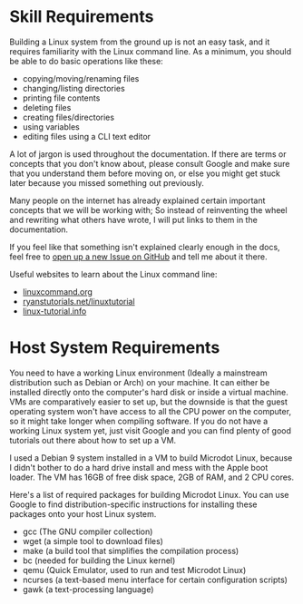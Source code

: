 
# Skill Requirements

Building a Linux system from the ground up is not an easy task, and
it requires familiarity with the Linux command line. As a minimum,
you should be able to do basic operations like these:

* copying/moving/renaming files
* changing/listing directories
* printing file contents
* deleting files
* creating files/directories
* using variables
* editing files using a CLI text editor

A lot of jargon is used throughout the documentation. If there are terms or
concepts that you don't know about, please consult Google and make sure
that you understand them before moving on, or else you might get stuck later
because you missed something out previously.

Many people on the internet has already explained certain important
concepts that we will be working with; So instead of reinventing the wheel
and rewriting what others have wrote, I will put links to them in the
documentation.

If you feel like that something isn't explained clearly enough in the docs,
feel free to 
[open up a new Issue on GitHub](github.com/Unturned3/Microdot/issues) 
and tell me about it there.

Useful websites to learn about the Linux command line:
* [linuxcommand.org](http://linuxcommand.org)
* [ryanstutorials.net/linuxtutorial](https://ryanstutorials.net/linuxtutorial)
* [linux-tutorial.info](http://linux-tutorial.info)

# Host System Requirements

You need to have a working Linux environment (Ideally a mainstream
distribution such as Debian or Arch) on your machine. It can either be
installed directly onto the computer's hard disk or inside a virtual
machine. VMs are comparatively easier to set up, but the downside is
that the guest operating system won't have access to all the CPU power
on the computer, so it might take longer when compiling software. If you
do not have a working Linux system yet, just visit Google and you can
find plenty of good tutorials out there about how to set up a VM.

I used a Debian 9 system installed in a VM to build Microdot Linux, because
I didn't bother to do a hard drive install and mess with the Apple boot
loader. The VM has 16GB of free disk space, 2GB of RAM, and 2 CPU cores. 

Here's a list of required packages for building Microdot Linux. You can
use Google to find distribution-specific instructions for installing
these packages onto your host Linux system.

* gcc (The GNU compiler collection)
* wget (a simple tool to download files)
* make (a build tool that simplifies the compilation process)
* bc (needed for building the Linux kernel)
* qemu (Quick Emulator, used to run and test Microdot Linux)
* ncurses (a text-based menu interface for certain configuration scripts)
* gawk (a text-processing language)



